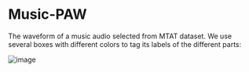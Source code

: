 # Music-PAW

The waveform of a music audio selected from MTAT dataset. We use several boxes with different colors to tag its labels of the different parts:

![image](https://github.com/yaoodng7/Music-PAW/assets/69950325/aef01043-974d-4925-9926-a8560f14bf07)

